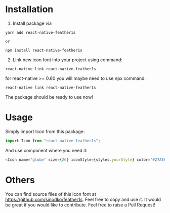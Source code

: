 # Installation

1. Install package via

```npm
yarn add react-native-feather1s

or

npm install react-native-feather1s
```

2. Link new icon font into your project using command:

```npm
react-native link react-native-feather1s
```

for react-native >= 0.60 you will maybe need to use npx command:

```npm
react-native link react-native-feather1s
```

The package should be ready to use now!

# Usage

Simply import Icon from this package:

```js
import Icon from "react-native-feather1s";
```

And use component where you need it:

```js
<Icon name="globe" size={26} iconStyle={styles.yourStyle} color="#27AE60" />
```

# Others

You can find source files of this icon font at https://github.com/sinodko/feather1s. Feel free to copy and use it. It would be great if you would like to contribute. Feel free to raise a Pull Request!

